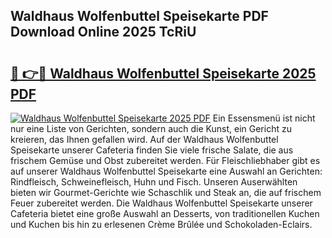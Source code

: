 ## Waldhaus Wolfenbuttel Speisekarte PDF Download Online 2025 TcRiU

# <h2><a href="http://gc5z43.nevu.top/?p=Waldhaus+Wolfenbuttel+Speisekarte">🔗 👉🔴 Waldhaus Wolfenbuttel Speisekarte 2025 PDF</a></h2>

[![Waldhaus Wolfenbuttel Speisekarte 2025 PDF](https://i.imgur.com/dBaPXMq.png)](http://gc5z43.nevu.top/?p=Waldhaus+Wolfenbuttel+Speisekarte)
Ein Essensmenü ist nicht nur eine Liste von Gerichten, sondern auch die Kunst, ein Gericht zu kreieren, das Ihnen gefallen wird. Auf der Waldhaus Wolfenbuttel Speisekarte unserer Cafeteria finden Sie viele frische Salate, die aus frischem Gemüse und Obst zubereitet werden. Für Fleischliebhaber gibt es auf unserer Waldhaus Wolfenbuttel Speisekarte eine Auswahl an Gerichten: Rindfleisch, Schweinefleisch, Huhn und Fisch. Unseren Auserwählten bieten wir Gourmet-Gerichte wie Schaschlik und Steak an, die auf frischem Feuer zubereitet werden. Die Waldhaus Wolfenbuttel Speisekarte unserer Cafeteria bietet eine große Auswahl an Desserts, von traditionellen Kuchen und Kuchen bis hin zu erlesenen Crème Brûlée und Schokoladen-Eclairs.
